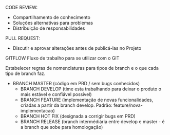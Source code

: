 
CODE REVIEW:
- Compartilhamento de conhecimento
- Soluções alternativas para problemas
- Distribuição de responsabilidades

PULL REQUEST:
- Discutir e aprovar alterações antes de publicá-las no Projeto

GITFLOW
 Fluxo de trabalho para se utilizar com o GIT

 Estabelecer regras de nomenclaturas para tipos de branch e o que cada tipo de branch faz.

 - BRANCH MASTER (código em PRD / sem bugs conhecidos)
    - BRANCH DEVELOP (time esta trabalhando para deixar o produto o mais estável e confiável possível)
    - BRANCH FEATURE (implementação de novas funcionalidades, criadas a partir da branch develop. Padrão: feature/nova-implementacao)
    - BRANCH HOT FIX (designada a corrigir bugs em PRD)
    - BRANCH RELEASE (branch intermédiária entre develop e master - é a branch que sobe para homologação)
